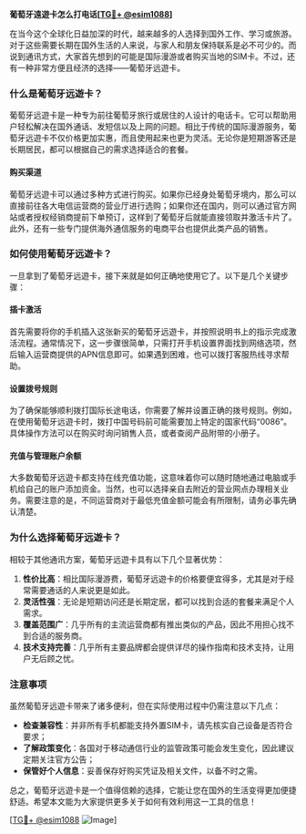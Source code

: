 **葡萄牙遠遊卡怎么打电话[[TG💪+ @esim1088](https://t.me/s/esim1088)]**

在当今这个全球化日益加深的时代，越来越多的人选择到国外工作、学习或旅游。对于这些需要长期在国外生活的人来说，与家人和朋友保持联系是必不可少的。而说到通讯方式，大家首先想到的可能是国际漫游或者购买当地的SIM卡。不过，还有一种非常方便且经济的选择——葡萄牙远遊卡。

### 什么是葡萄牙远遊卡？

葡萄牙远遊卡是一种专为前往葡萄牙旅行或居住的人设计的电话卡。它可以帮助用户轻松解决在国外通话、发短信以及上网的问题。相比于传统的国际漫游服务，葡萄牙远遊卡不仅价格更加实惠，而且使用起来也更为灵活。无论你是短期游客还是长期居民，都可以根据自己的需求选择适合的套餐。

#### 购买渠道

葡萄牙远遊卡可以通过多种方式进行购买。如果你已经身处葡萄牙境内，那么可以直接前往各大电信运营商的营业厅进行选购；如果你还在国内，则可以通过官方网站或者授权经销商提前下单预订，这样到了葡萄牙后就能直接领取并激活卡片了。此外，还有一些专门提供海外通信服务的电商平台也提供此类产品的销售。

### 如何使用葡萄牙远遊卡？

一旦拿到了葡萄牙远遊卡，接下来就是如何正确地使用它了。以下是几个关键步骤：

#### 插卡激活

首先需要将你的手机插入这张新买的葡萄牙远遊卡，并按照说明书上的指示完成激活流程。通常情况下，这一步骤很简单，只需打开手机设置界面找到网络选项，然后输入运营商提供的APN信息即可。如果遇到困难，也可以拨打客服热线寻求帮助。

#### 设置拨号规则

为了确保能够顺利拨打国际长途电话，你需要了解并设置正确的拨号规则。例如，在使用葡萄牙远遊卡时，拨打中国号码前可能需要加上特定的国家代码“0086”。具体操作方法可以在购买时询问销售人员，或者查阅产品附带的小册子。

#### 充值与管理账户余额

大多数葡萄牙远遊卡都支持在线充值功能，这意味着你可以随时随地通过电脑或手机给自己的账户添加资金。当然，也可以选择亲自去附近的营业网点办理相关业务。需要注意的是，不同运营商对于最低充值金额可能会有所限制，请务必事先确认清楚。

### 为什么选择葡萄牙远遊卡？

相较于其他通讯方案，葡萄牙远遊卡具有以下几个显著优势：

1. **性价比高**：相比国际漫游费，葡萄牙远遊卡的价格要便宜得多，尤其是对于经常需要通话的人来说更是如此。
2. **灵活性强**：无论是短期访问还是长期定居，都可以找到合适的套餐来满足个人需求。
3. **覆盖范围广**：几乎所有的主流运营商都有推出类似的产品，因此不用担心找不到合适的服务商。
4. **技术支持完善**：几乎所有主要品牌都会提供详尽的操作指南和技术支持，让用户无后顾之忧。

### 注意事项

虽然葡萄牙远遊卡带来了诸多便利，但在实际使用过程中仍需注意以下几点：

- **检查兼容性**：并非所有手机都能支持外置SIM卡，请先核实自己设备是否符合要求；
- **了解政策变化**：各国对于移动通信行业的监管政策可能会发生变化，因此建议定期关注官方公告；
- **保管好个人信息**：妥善保存好购买凭证及相关文件，以备不时之需。

总之，葡萄牙远遊卡是一个值得信赖的选择，它能让您在国外的生活变得更加便捷舒适。希望本文能为大家提供更多关于如何有效利用这一工具的信息！

[[TG💪+ @esim1088](https://t.me/s/esim1088) ![Image](https://i.postimg.cc/4NQfJmqS/Snipaste-2025-05-13-00-14-12.png)]
